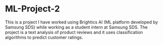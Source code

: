 # ML-Project-2

This is a project I have worked using Brightics AI (ML platform developed by Samsung SDS) while working as a student intern at Samsung SDS.
The project is a text analysis of product reviews and it uses classification algorithms to predict customer ratings.

